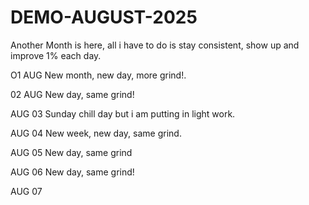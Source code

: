 # DEMO-AUGUST-2025
Another Month is here, all i have to do is stay consistent, show up and improve 1% each day.

O1 AUG
New month, new day, more grind!.

02 AUG
New day, same grind!

AUG 03
Sunday chill day but i am putting in light work.

AUG 04
New week, new day, same grind.

AUG 05
New day, same grind

AUG 06
New day, same grind!

AUG 07

